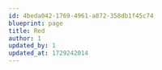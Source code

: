 ```yaml
---
id: 4beda042-1769-4961-a872-358db1f45c74
blueprint: page
title: Red
author: 1
updated_by: 1
updated_at: 1729242014
---
```

